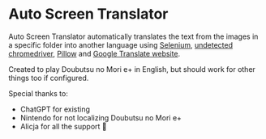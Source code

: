 # Auto Screen Translator
Auto Screen Translator automatically translates the text from the images in a specific folder into another language using [Selenium](https://pypi.org/project/selenium), [undetected chromedriver](https://pypi.org/project/undetected-chromedriver), [Pillow](https://pypi.org/project/pillow) and [Google Translate website](https://translate.google.com).

Created to play Doubutsu no Mori e+ in English, but should work for other things too if configured.

Special thanks to:
* ChatGPT for existing
* Nintendo for not localizing Doubutsu no Mori e+
* Alicja for all the support 💜